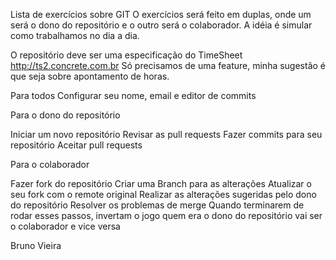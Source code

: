 
Lista de exercícios sobre GIT
O exercícios será feito em duplas, onde um será o dono do repositório e o outro será o colaborador. A idéia é simular como trabalhamos no dia a dia.

O repositório deve ser uma especificação do TimeSheet http://ts2.concrete.com.br Só precisamos de uma feature, minha sugestão é que seja sobre apontamento de horas.

Para todos
Configurar seu nome, email e editor de commits

Para o dono do repositório

Iniciar um novo repositório
Revisar as pull requests
Fazer commits para seu repositório
Aceitar pull requests


Para o colaborador

Fazer fork do repositório
Criar uma Branch para as alterações
Atualizar o seu fork com o remote original
Realizar as alterações sugeridas pelo dono do repositório
Resolver os problemas de merge
Quando terminarem de rodar esses passos, invertam o jogo quem era o dono do repositório vai ser o colaborador e vice versa

 
 Bruno Vieira
            
